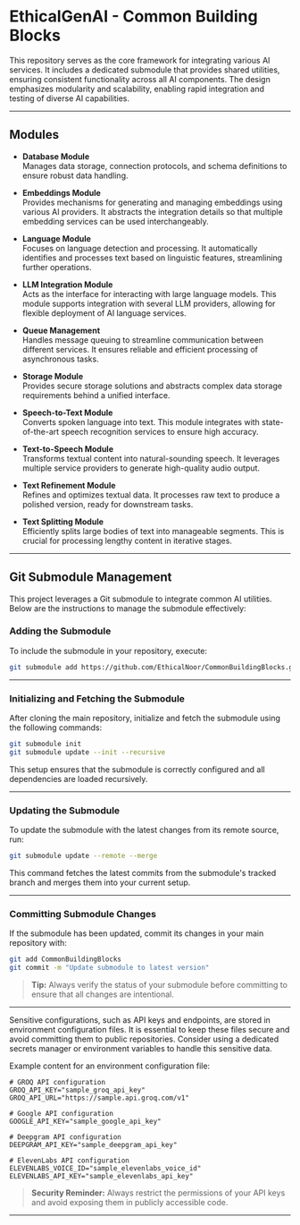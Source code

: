 # EthicalGenAI - Common Building Blocks

This repository serves as the core framework for integrating various AI services. It includes a dedicated submodule that provides shared utilities, ensuring consistent functionality across all AI components. The design emphasizes modularity and scalability, enabling rapid integration and testing of diverse AI capabilities.

---

## Modules

- **Database Module**  
  Manages data storage, connection protocols, and schema definitions to ensure robust data handling.

- **Embeddings Module**  
  Provides mechanisms for generating and managing embeddings using various AI providers. It abstracts the integration details so that multiple embedding services can be used interchangeably.

- **Language Module**  
  Focuses on language detection and processing. It automatically identifies and processes text based on linguistic features, streamlining further operations.

- **LLM Integration Module**  
  Acts as the interface for interacting with large language models. This module supports integration with several LLM providers, allowing for flexible deployment of AI language services.

- **Queue Management**  
  Handles message queuing to streamline communication between different services. It ensures reliable and efficient processing of asynchronous tasks.

- **Storage Module**  
  Provides secure storage solutions and abstracts complex data storage requirements behind a unified interface.

- **Speech-to-Text Module**  
  Converts spoken language into text. This module integrates with state-of-the-art speech recognition services to ensure high accuracy.

- **Text-to-Speech Module**  
  Transforms textual content into natural-sounding speech. It leverages multiple service providers to generate high-quality audio output.

- **Text Refinement Module**  
  Refines and optimizes textual data. It processes raw text to produce a polished version, ready for downstream tasks.

- **Text Splitting Module**  
  Efficiently splits large bodies of text into manageable segments. This is crucial for processing lengthy content in iterative stages.

---

## Git Submodule Management

This project leverages a Git submodule to integrate common AI utilities. Below are the instructions to manage the submodule effectively:

### **Adding the Submodule**

To include the submodule in your repository, execute:

```bash
git submodule add https://github.com/EthicalNoor/CommonBuildingBlocks.git CommonBuildingBlocks

```

---

### **Initializing and Fetching the Submodule**

After cloning the main repository, initialize and fetch the submodule using the following commands:

```bash
git submodule init
git submodule update --init --recursive
```

This setup ensures that the submodule is correctly configured and all dependencies are loaded recursively.

---

### **Updating the Submodule**

To update the submodule with the latest changes from its remote source, run:

```bash
git submodule update --remote --merge
```

This command fetches the latest commits from the submodule's tracked branch and merges them into your current setup.

---

### **Committing Submodule Changes**

If the submodule has been updated, commit its changes in your main repository with:

```bash
git add CommonBuildingBlocks
git commit -m "Update submodule to latest version"
```

> **Tip:** Always verify the status of your submodule before committing to ensure that all changes are intentional.

---

Sensitive configurations, such as API keys and endpoints, are stored in environment configuration files. It is essential to keep these files secure and avoid committing them to public repositories. Consider using a dedicated secrets manager or environment variables to handle this sensitive data.

Example content for an environment configuration file:

```dotenv
# GROQ API configuration
GROQ_API_KEY="sample_groq_api_key"
GROQ_API_URL="https://sample.api.groq.com/v1"

# Google API configuration
GOOGLE_API_KEY="sample_google_api_key"

# Deepgram API configuration
DEEPGRAM_API_KEY="sample_deepgram_api_key"

# ElevenLabs API configuration
ELEVENLABS_VOICE_ID="sample_elevenlabs_voice_id"
ELEVENLABS_API_KEY="sample_elevenlabs_api_key"
```

> **Security Reminder:** Always restrict the permissions of your API keys and avoid exposing them in publicly accessible code.

---
